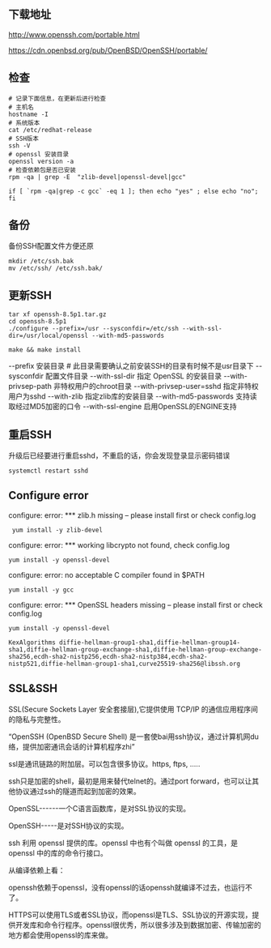 ## 下载地址

http://www.openssh.com/portable.html

 https://cdn.openbsd.org/pub/OpenBSD/OpenSSH/portable/

##  检查

```shell
# 记录下面信息，在更新后进行检查
# 主机名
hostname -I
# 系统版本
cat /etc/redhat-release
# SSH版本
ssh -V
# openssl 安装目录
openssl version -a
# 检查依赖包是否已安装 
rpm -qa | grep -E  "zlib-devel|openssl-devel|gcc"

if [ `rpm -qa|grep -c gcc` -eq 1 ]; then echo "yes" ; else echo "no"; fi

```

## 备份 

备份SSH配置文件方便还原

```shell
mkdir /etc/ssh.bak
mv /etc/ssh/ /etc/ssh.bak/
```

## 更新SSH

```
tar xf openssh-8.5p1.tar.gz  
cd openssh-8.5p1
./configure --prefix=/usr --sysconfdir=/etc/ssh --with-ssl-dir=/usr/local/openssl --with-md5-passwords 

make && make install
```

--prefix 安装目录 # 此目录需要确认之前安装SSH的目录有时候不是usr目录下
--sysconfdir 配置文件目录
--with-ssl-dir 指定 OpenSSL 的安装目录
--with-privsep-path 非特权用户的chroot目录
--with-privsep-user=sshd 指定非特权用户为sshd
--with-zlib 指定zlib库的安装目录
--with-md5-passwords 支持读取经过MD5加密的口令
--with-ssl-engine 启用OpenSSL的ENGINE支持

## 重启SSH

升级后已经要进行重启sshd，不重启的话，你会发现登录显示密码错误

```
systemctl restart sshd
```

## Configure error

configure: error: *** zlib.h missing – please install first or check config.log

```
 yum install -y zlib-devel
```

configure: error: *** working libcrypto not found, check config.log 

```
yum install -y openssl-devel
```

configure: error: no acceptable C compiler found in $PATH

```
yum install -y gcc
```

configure: error: *** OpenSSL headers missing – please install first or check config.log

```
yum install -y openssl-devel
```



```
KexAlgorithms diffie-hellman-group1-sha1,diffie-hellman-group14-sha1,diffie-hellman-group-exchange-sha1,diffie-hellman-group-exchange-sha256,ecdh-sha2-nistp256,ecdh-sha2-nistp384,ecdh-sha2-nistp521,diffie-hellman-group1-sha1,curve25519-sha256@libssh.org
```

## SSL&SSH

SSL(Secure Sockets Layer 安全套接层),它提供使用 TCP/IP 的通信应用程序间的隐私与完整性。

“OpenSSH (OpenBSD Secure Shell) 是一套使bai用ssh协议，通过计算机网du络，提供加密通讯会话的计算机程序zhi” 

ssl是通讯链路的附加层。可以包含很多协议。https, ftps, .....

ssh只是加密的shell，最初是用来替代telnet的。通过port forward，也可以让其他协议通过ssh的隧道而起到加密的效果。

OpenSSL------一个C语言函数库，是对SSL协议的实现。

OpenSSH-----是对SSH协议的实现。

ssh 利用 openssl 提供的库。openssl 中也有个叫做 openssl 的工具，是 openssl 中的库的命令行接口。

从编译依赖上看：

openssh依赖于openssl，没有openssl的话openssh就编译不过去，也运行不了。

HTTPS可以使用TLS或者SSL协议，而openssl是TLS、SSL协议的开源实现，提供开发库和命令行程序。openssl很优秀，所以很多涉及到数据加密、传输加密的地方都会使用openssl的库来做。